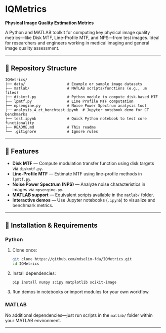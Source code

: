 # IQMetrics

**Physical Image Quality Estimation Metrics**

A Python and MATLAB toolkit for computing key physical image quality metrics—like Disk MTF, Line-Profile MTF, and NPS—from test images. Ideal for researchers and engineers working in medical imaging and general image quality assessment.

---

## 📁 Repository Structure

```
IQMetrics/
├── data/                   # Example or sample image datasets
├── matlab/                 # MATLAB scripts/functions (e.g., .m files)
├── diskmtf.py              # Python module to compute disk-based MTF
├── lpmtf.py                # Line Profile MTF computation
├── npsengine.py            # Noise Power Spectrum analysis tool
├── analysis_4_ct_benchtest.ipynb  # Jupyter notebook demo for CT benchmarks
├── test.ipynb              # Quick Python notebook to test core functionality
├── README.md               # This readme
└── .gitignore              # Ignore rules
```

---

## 🧪 Features

- **Disk MTF** — Compute modulation transfer function using disk targets via `diskmtf.py`.
- **Line-Profile MTF** — Estimate MTF using line-profile methods in `lpmtf.py`.
- **Noise Power Spectrum (NPS)** — Analyze noise characteristics in images via `npsengine.py`.
- **MATLAB support** — Equivalent scripts available in the `matlab/` folder.
- **Interactive demos** — Use Jupyter notebooks (`.ipynb`) to visualize and benchmark metrics.

---

## 🧰 Installation & Requirements

### Python

1. Clone once:
   ```bash
   git clone https://github.com/mdselim-fda/IQMetrics.git
   cd IQMetrics
   ```
2. Install dependencies:
   ```bash
   pip install numpy scipy matplotlib scikit-image
   ```
3. Run demos in notebooks or import modules for your own workflow.

### MATLAB

No additional dependencies—just run scripts in the `matlab/` folder within your MATLAB environment.

---

